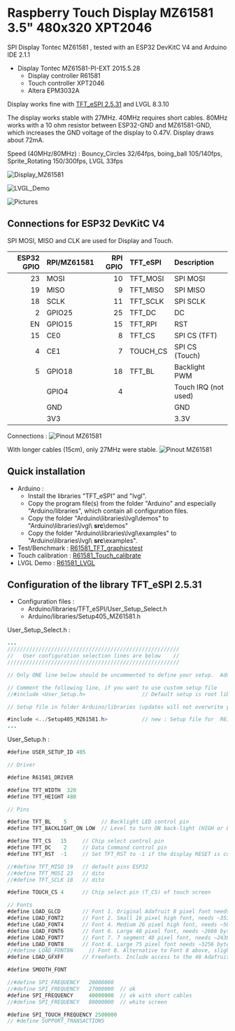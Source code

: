 # Raspberry Touch Display MZ61581 3.5" 480x320 XPT2046
SPI Display Tontec MZ61581 , tested with an ESP32 DevKitC V4 and Arduino IDE 2.1.1

- Display Tontec MZ61581-PI-EXT 2015.5.28
  - Display controller R61581
  - Touch controller XPT2046
  - Altera EPM3032A

Display works fine with [TFT_eSPI 2.5.31](#espi) and LVGL 8.3.10

The display works stable with 27MHz. 40MHz requires short cables. 80MHz works with a 10 ohm resistor between ESP32-GND and MZ61581-GND, which increases the GND voltage of the display to 0.47V. Display draws about 72mA.

Speed (40MHz/80MHz) : Bouncy_Circles 32/64fps, boing_ball 105/140fps, Sprite_Rotating 150/300fps, LVGL 33fps

![Display_MZ61581](pictures/Touch_Display_MZ61581.jpg)

![LVGL_Demo](pictures/LVGL_Demo_Rotation_1.jpg)

![Pictures](pictures/Pictures_1280.jpg)

## Connections for ESP32 DevKitC V4

SPI MOSI, MISO and CLK are used for Display and Touch.

| ESP32 GPIO | RPI/MZ61581 | RPI GPIO | TFT_eSPI | Description    |
| ----: | :------ | -------: | :------- | :------------- |
| 23    | MOSI    | 10       | TFT_MOSI | SPI MOSI       |
| 19    | MISO    |  9       | TFT_MISO | SPI MISO       |
| 18    | SCLK    | 11       | TFT_SCLK | SPI SCLK       |
|  2    | GPIO25  | 25       | TFT_DC   | DC             |
| EN    | GPIO15  | 15       | TFT_RPI  | RST            |
| 15    | CE0     |  8       | TFT_CS   | SPI CS (TFT)   |
|  4    | CE1     |  7       | TOUCH_CS  | SPI CS (Touch) |
|  5    | GPIO18  | 18       | TFT_BL   | Backlight PWM  |
|       | GPIO4   |  4       |          | Touch IRQ (not used) |
|       | GND     |          |          | GND            |
|       | 3V3     |          |          | 3.3V           |

Connections :
![Pinout MZ61581](pictures/Pinout_RPI_MZ61581.jpg)

With longer cables (15cm), only 27MHz were stable.
![Pinout MZ61581](pictures/MZ61581_CPU.jpg)

## Quick installation
- Arduino :
  - Install the libraries "TFT_eSPI" and "lvgl".
  - Copy the program file(s) from the folder "Arduino" and especially "Arduino/libraries", which contain all configuration files.
  - Copy the folder "Arduino\libraries\lvgl\demos" to "Arduino\libraries\lvgl\ **src**\demos"
  - Copy the folder "Arduino\libraries\lvgl\examples" to "Arduino\libraries\lvgl\ **src**\examples".
- Test/Benchmark : [R61581_TFT_graphicstest](/Arduino/R61581_TFT_graphicstest/R61581_TFT_graphicstest.ino)
- Touch calibration : [R61581_Touch_calibrate](/Arduino/R61581_Touch_calibrate/R61581_Touch_calibrate.ino)
- LVGL Demo : [R61581_LVGL](/Arduino/R61581_LVGL/R61581_LVGL.ino)


## Configuration of the library TFT_eSPI 2.5.31 <a name="espi"></a>
- Configuration files : 
  - Arduino/libraries/TFT_eSPI/User_Setup_Select.h 
  - Arduino/libraries/Setup405_MZ61581.h

User_Setup_Select.h :
```java
...
///////////////////////////////////////////////////////
//   User configuration selection lines are below    //
///////////////////////////////////////////////////////

// Only ONE line below should be uncommented to define your setup.  Add extra lines and files as needed.

// Comment the following line, if you want to use custom setup file
//#include <User_Setup.h>                  // Default setup is root library folder

// Setup file in folder Arduino/libraries (updates will not overwrite your setups)

#include <../Setup405_MZ61581.h>           // new : Setup file for  R61581 3.5" RPI Touch Display 
...
```
User_Setup.h :

```java
#define USER_SETUP_ID 405

// Driver

#define R61581_DRIVER

#define TFT_WIDTH  320
#define TFT_HEIGHT 480

// Pins

#define TFT_BL    5           // Backlight LED control pin
#define TFT_BACKLIGHT_ON LOW  // Level to turn ON back-light (HIGH or LOW)

#define TFT_CS   15     // Chip select control pin
#define TFT_DC    2     // Data Command control pin
#define TFT_RST  -1     // Set TFT_RST to -1 if the display RESET is connected to NodeMCU RST or 3.3V

//#define TFT_MISO 19   // default pins ESP32
//#define TFT_MOSI 23   // dito
//#define TFT_SCLK 18   // dito

#define TOUCH_CS 4      // Chip select pin (T_CS) of touch screen

// Fonts
#define LOAD_GLCD       // Font 1. Original Adafruit 8 pixel font needs ~1820 bytes in FLASH
#define LOAD_FONT2      // Font 2. Small 16 pixel high font, needs ~3534 bytes in FLASH, 96 characters
#define LOAD_FONT4      // Font 4. Medium 26 pixel high font, needs ~5848 bytes in FLASH, 96 characters
#define LOAD_FONT6      // Font 6. Large 48 pixel font, needs ~2666 bytes in FLASH, only characters 1234567890:-.apm
#define LOAD_FONT7      // Font 7. 7 segment 48 pixel font, needs ~2438 bytes in FLASH, only characters 1234567890:.
#define LOAD_FONT8      // Font 8. Large 75 pixel font needs ~3256 bytes in FLASH, only characters 1234567890:-.
//#define LOAD_FONT8N     // Font 8. Alternative to Font 8 above, slightly narrower, so 3 digits fit a 160 pixel TFT
#define LOAD_GFXFF      // FreeFonts. Include access to the 48 Adafruit_GFX free fonts FF1 to FF48 and custom fonts

#define SMOOTH_FONT

//#define SPI_FREQUENCY   20000000
//#define SPI_FREQUENCY   27000000  // ok
#define SPI_FREQUENCY     40000000  // ok with short cables
//#define SPI_FREQUENCY   80000000  // white screen

#define SPI_TOUCH_FREQUENCY 2500000
// #define SUPPORT_TRANSACTIONS
```
